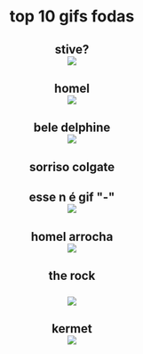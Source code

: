 <html>
<head>
<title> Site muito foda </title>
</head>
<body>
<center>
<h1> top 10 gifs fodas
<br>
<h2> stive?
<br>
<img src="giphy.gif" >

<h2> homel
<br>
<img src="giphy-1.gif">

<h2> bele delphine
<br>
<img src="Belle_delphine_gif.gif">

<h2> sorriso colgate 
<br>
<h2> esse n é gif "-"
<br>
<img src="220.png">

<h2> homel arrocha
<br>
<img src="1.gif">

<h2> the rock
<br>
<br>

<img src="2.gif">
<h2> kermet
<br>
<img src="3.gif">
</body>
</html>

